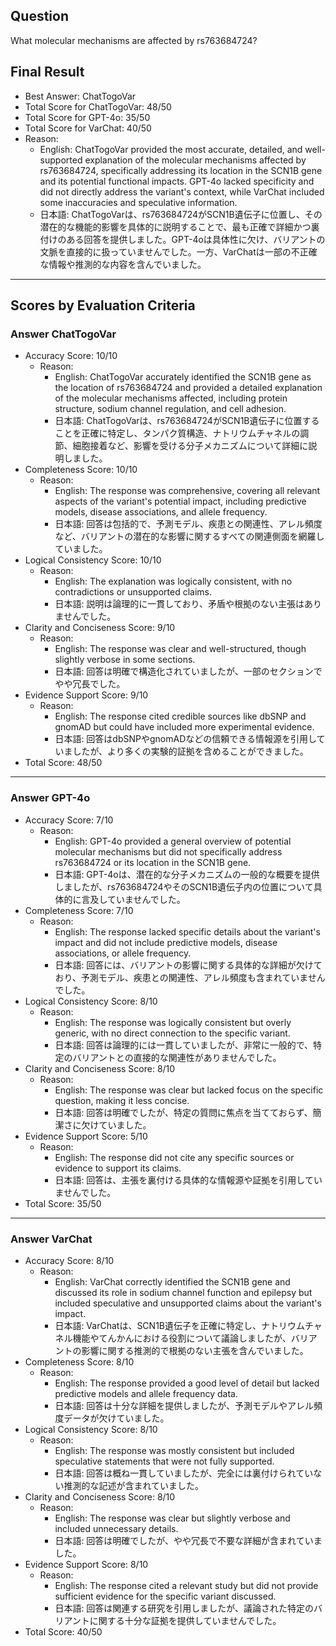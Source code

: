 ## Question

What molecular mechanisms are affected by rs763684724?

## Final Result

- Best Answer: ChatTogoVar
- Total Score for ChatTogoVar: 48/50
- Total Score for GPT-4o: 35/50
- Total Score for VarChat: 40/50
- Reason:
  - English: ChatTogoVar provided the most accurate, detailed, and well-supported explanation of the molecular mechanisms affected by rs763684724, specifically addressing its location in the SCN1B gene and its potential functional impacts. GPT-4o lacked specificity and did not directly address the variant's context, while VarChat included some inaccuracies and speculative information.
  - 日本語: ChatTogoVarは、rs763684724がSCN1B遺伝子に位置し、その潜在的な機能的影響を具体的に説明することで、最も正確で詳細かつ裏付けのある回答を提供しました。GPT-4oは具体性に欠け、バリアントの文脈を直接的に扱っていませんでした。一方、VarChatは一部の不正確な情報や推測的な内容を含んでいました。

---

## Scores by Evaluation Criteria

### Answer ChatTogoVar
- Accuracy Score: 10/10
  - Reason: 
    - English: ChatTogoVar accurately identified the SCN1B gene as the location of rs763684724 and provided a detailed explanation of the molecular mechanisms affected, including protein structure, sodium channel regulation, and cell adhesion.
    - 日本語: ChatTogoVarは、rs763684724がSCN1B遺伝子に位置することを正確に特定し、タンパク質構造、ナトリウムチャネルの調節、細胞接着など、影響を受ける分子メカニズムについて詳細に説明しました。
- Completeness Score: 10/10
  - Reason: 
    - English: The response was comprehensive, covering all relevant aspects of the variant's potential impact, including predictive models, disease associations, and allele frequency.
    - 日本語: 回答は包括的で、予測モデル、疾患との関連性、アレル頻度など、バリアントの潜在的な影響に関するすべての関連側面を網羅していました。
- Logical Consistency Score: 10/10
  - Reason: 
    - English: The explanation was logically consistent, with no contradictions or unsupported claims.
    - 日本語: 説明は論理的に一貫しており、矛盾や根拠のない主張はありませんでした。
- Clarity and Conciseness Score: 9/10
  - Reason: 
    - English: The response was clear and well-structured, though slightly verbose in some sections.
    - 日本語: 回答は明確で構造化されていましたが、一部のセクションでやや冗長でした。
- Evidence Support Score: 9/10
  - Reason: 
    - English: The response cited credible sources like dbSNP and gnomAD but could have included more experimental evidence.
    - 日本語: 回答はdbSNPやgnomADなどの信頼できる情報源を引用していましたが、より多くの実験的証拠を含めることができました。
- Total Score: 48/50

---

### Answer GPT-4o
- Accuracy Score: 7/10
  - Reason: 
    - English: GPT-4o provided a general overview of potential molecular mechanisms but did not specifically address rs763684724 or its location in the SCN1B gene.
    - 日本語: GPT-4oは、潜在的な分子メカニズムの一般的な概要を提供しましたが、rs763684724やそのSCN1B遺伝子内の位置について具体的に言及していませんでした。
- Completeness Score: 7/10
  - Reason: 
    - English: The response lacked specific details about the variant's impact and did not include predictive models, disease associations, or allele frequency.
    - 日本語: 回答には、バリアントの影響に関する具体的な詳細が欠けており、予測モデル、疾患との関連性、アレル頻度も含まれていませんでした。
- Logical Consistency Score: 8/10
  - Reason: 
    - English: The response was logically consistent but overly generic, with no direct connection to the specific variant.
    - 日本語: 回答は論理的には一貫していましたが、非常に一般的で、特定のバリアントとの直接的な関連性がありませんでした。
- Clarity and Conciseness Score: 8/10
  - Reason: 
    - English: The response was clear but lacked focus on the specific question, making it less concise.
    - 日本語: 回答は明確でしたが、特定の質問に焦点を当てておらず、簡潔さに欠けていました。
- Evidence Support Score: 5/10
  - Reason: 
    - English: The response did not cite any specific sources or evidence to support its claims.
    - 日本語: 回答は、主張を裏付ける具体的な情報源や証拠を引用していませんでした。
- Total Score: 35/50

---

### Answer VarChat
- Accuracy Score: 8/10
  - Reason: 
    - English: VarChat correctly identified the SCN1B gene and discussed its role in sodium channel function and epilepsy but included speculative and unsupported claims about the variant's impact.
    - 日本語: VarChatは、SCN1B遺伝子を正確に特定し、ナトリウムチャネル機能やてんかんにおける役割について議論しましたが、バリアントの影響に関する推測的で根拠のない主張を含んでいました。
- Completeness Score: 8/10
  - Reason: 
    - English: The response provided a good level of detail but lacked predictive models and allele frequency data.
    - 日本語: 回答は十分な詳細を提供しましたが、予測モデルやアレル頻度データが欠けていました。
- Logical Consistency Score: 8/10
  - Reason: 
    - English: The response was mostly consistent but included speculative statements that were not fully supported.
    - 日本語: 回答は概ね一貫していましたが、完全には裏付けられていない推測的な記述が含まれていました。
- Clarity and Conciseness Score: 8/10
  - Reason: 
    - English: The response was clear but slightly verbose and included unnecessary details.
    - 日本語: 回答は明確でしたが、やや冗長で不要な詳細が含まれていました。
- Evidence Support Score: 8/10
  - Reason: 
    - English: The response cited a relevant study but did not provide sufficient evidence for the specific variant discussed.
    - 日本語: 回答は関連する研究を引用しましたが、議論された特定のバリアントに関する十分な証拠を提供していませんでした。
- Total Score: 40/50